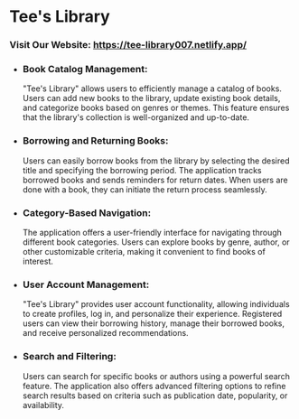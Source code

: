 # Tee's Library

### Visit Our Website: https://tee-library007.netlify.app/

- ### Book Catalog Management:

  "Tee's Library" allows users to efficiently manage a catalog of books. Users
  can add new books to the library, update existing book details, and categorize
  books based on genres or themes. This feature ensures that the library's
  collection is well-organized and up-to-date.

- ### Borrowing and Returning Books:

  Users can easily borrow books from the library by selecting the desired title
  and specifying the borrowing period. The application tracks borrowed books and
  sends reminders for return dates. When users are done with a book, they can
  initiate the return process seamlessly.

- ### Category-Based Navigation:

  The application offers a user-friendly interface for navigating through
  different book categories. Users can explore books by genre, author, or other
  customizable criteria, making it convenient to find books of interest.

- ### User Account Management:

  "Tee's Library" provides user account functionality, allowing individuals to
  create profiles, log in, and personalize their experience. Registered users
  can view their borrowing history, manage their borrowed books, and receive
  personalized recommendations.

- ### Search and Filtering:

  Users can search for specific books or authors using a powerful search
  feature. The application also offers advanced filtering options to refine
  search results based on criteria such as publication date, popularity, or
  availability.
